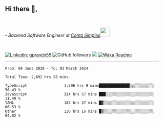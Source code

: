 <h2>Hi there  👋,</h2> </br>

<p><em>- Backend Software Engineer at <a href="https://contasimples.com">Conta Simples</a><img src="https://media.giphy.com/media/WUlplcMpOCEmTGBtBW/giphy.gif" width="30"> 
</em></p></br>


[![Linkedin: gprando55](https://img.shields.io/badge/-gprando55-blue?style=flat-square&logo=Linkedin&logoColor=white&link=https://www.linkedin.com/in/prandogabriel/)](https://www.linkedin.com/in/prandogabriel)
![GitHub followers](https://img.shields.io/github/followers/prandogabriel?label=Follow&style=social)
![](https://visitor-badge.glitch.me/badge?page_id=prandogabriel.prandogabriel)
[![Waka Readme](https://github.com/prandogabriel/prandogabriel/actions/workflows/update-stats.yml.yml/badge.svg)](https://github.com/prandogabriel/prandogabriel/actions/workflows/update-stats.yml.yml)

---

<!--START_SECTION:waka-->

```golang
From: 09 June 2020 - To: 03 March 2024

Total Time: 2,692 hrs 28 mins

TypeScript                 1,596 hrs 9 mins██████████████░░░░░░░░░░░   56.43 %
JavaScript                 324 hrs 57 mins ███░░░░░░░░░░░░░░░░░░░░░░   11.49 %
YAML                       184 hrs 37 mins █▓░░░░░░░░░░░░░░░░░░░░░░░   06.53 %
Other                      136 hrs 16 mins █▒░░░░░░░░░░░░░░░░░░░░░░░   04.82 %
```

<!--END_SECTION:waka-->
